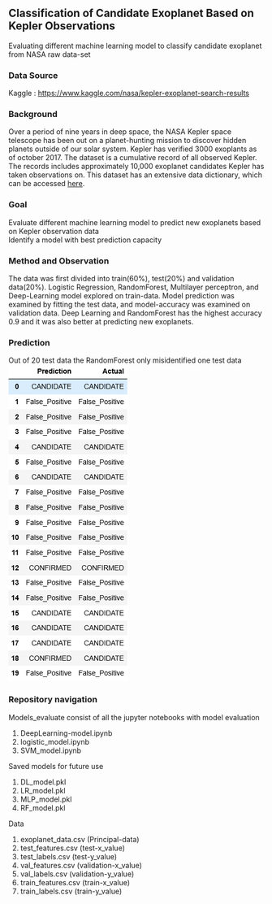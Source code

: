 ## Classification of Candidate Exoplanet Based on Kepler Observations
Evaluating different machine learning model to classify candidate exoplanet from NASA raw data-set

### Data Source
Kaggle : https://www.kaggle.com/nasa/kepler-exoplanet-search-results

### Background
Over a period of nine years in deep space, the NASA Kepler space telescope has been out on a planet-hunting mission to discover hidden planets outside of our solar system. Kepler has verified 3000 exoplants as of october 2017. The dataset is a cumulative record of all observed Kepler. The records includes approximately 10,000 exoplanet candidates Kepler has taken observations on. 
This dataset has an extensive data dictionary, which can be accessed [here](https://exoplanetarchive.ipac.caltech.edu/docs/API_kepcandidate_columns.html).

### Goal
Evaluate different machine learning model to predict new exoplanets based on Kepler observation data<br>
Identify a model with best prediction capacity

### Method and Observation
The data was first divided into train(60%), test(20%) and validation data(20%). Logistic Regression, RandomForest, Multilayer perceptron, and Deep-Learning model explored on train-data. Model prediction was examined by fitting the test data, and model-accuracy was examined on validation data. Deep Learning and RandomForest has the highest accuracy 0.9 and it was also better at predicting new exoplanets.

### Prediction
Out of 20 test data the RandomForest only misidentified one test data <br>
![4-scatter](Images/model_predict.PNG)

### Repository navigation
Models_evaluate consist of all the jupyter notebooks with model evaluation<br>
1) DeepLearning-model.ipynb<br>
2) logistic_model.ipynb<br>
3) SVM_model.ipynb<br>

Saved models for future use<br>
1) DL_model.pkl <br>
2) LR_model.pkl<br>
3) MLP_model.pkl<br>
4) RF_model.pkl<br>

Data<br>
1) exoplanet_data.csv (Principal-data)<br>
2) test_features.csv (test-x_value)<br>
3) test_labels.csv (test-y_value)<br>
4) val_features.csv (validation-x_value)<br>
5) val_labels.csv (validation-y_value)<br>
4) train_features.csv (train-x_value)<br>
4) train_labels.csv (train-y_value)<br>





